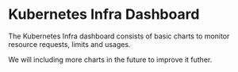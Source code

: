 # Kubernetes Infra Dashboard

The Kubernetes Infra dashboard consists of basic charts to monitor resource requests, limits and usages.

We will including more charts in the future to improve it futher.

